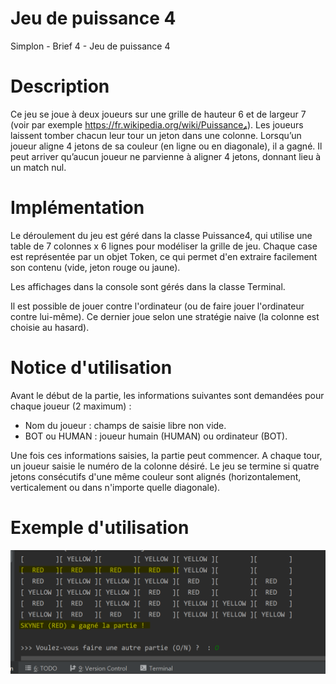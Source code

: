 # Jeu de puissance 4
Simplon - Brief 4 - Jeu de puissance 4

# Description
Ce jeu se joue à deux joueurs sur une grille de hauteur 6 et de largeur 7 (voir par exemple https://fr.wikipedia.org/wiki/Puissance₄). Les joueurs laissent tomber chacun leur tour un jeton dans une colonne. Lorsqu’un joueur aligne 4 jetons de sa couleur (en ligne ou en diagonale), il a gagné. Il peut arriver qu’aucun joueur ne parvienne à aligner 4 jetons, donnant lieu à un match nul.

# Implémentation
Le déroulement du jeu est géré dans la classe Puissance4, qui utilise une table de 7 colonnes x 6 lignes pour modéliser la grille de jeu.
Chaque case est représentée par un objet Token, ce qui permet d'en extraire facilement son contenu (vide, jeton rouge ou jaune).

Les affichages dans la console sont gérés dans la classe Terminal.

Il est possible de jouer contre l'ordinateur (ou de faire jouer l'ordinateur contre lui-même).
Ce dernier joue selon une stratégie naive (la colonne est choisie au hasard).

# Notice d'utilisation
Avant le début de la partie, les informations suivantes sont demandées pour chaque joueur (2 maximum) :
- Nom du joueur : champs de saisie libre non vide.
- BOT ou HUMAN : joueur humain (HUMAN) ou ordinateur (BOT).

Une fois ces informations saisies, la partie peut commencer. 
A chaque tour, un joueur saisie le numéro de la colonne désiré.
Le jeu se termine si quatre jetons consécutifs d'une même couleur sont alignés (horizontalement, verticalement ou dans n'importe quelle diagonale).
  

# Exemple d'utilisation

![Puissance 4](/images/puissance4.png)
